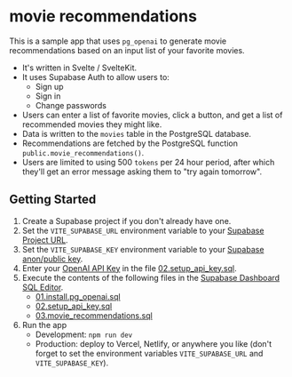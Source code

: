 # movie recommendations
This is a sample app that uses `pg_openai` to generate movie recommendations based on an input list of your favorite movies.

- It's written in Svelte / SvelteKit.
- It uses Supabase Auth to allow users to:
    - Sign up
    - Sign in
    - Change passwords
- Users can enter a list of favorite movies, click a button, and get a list of recommended movies they might like.
- Data is written to the `movies` table in the PostgreSQL database.
- Recommendations are fetched by the PostgreSQL function `public.movie_recommendations()`.
- Users are limited to using 500 `tokens` per 24 hour period, after which they'll get an error message asking them to "try again tomorrow".

## Getting Started

1. Create a Supabase project if you don't already have one. 
2. Set the `VITE_SUPABASE_URL` environment variable to your [Supabase Project URL](https://app.supabase.com/project/_/settings/api).
3. Set the `VITE_SUPABASE_KEY` environment variable to your [Supabase anon/public key](https://app.supabase.com/project/_/settings/api).
4. Enter your [OpenAI API Key](https://openai.com/api) in the file [02.setup_api_key.sql](./SQL/02.setup_api_key.sql).
5. Execute the contents of the following files in the [Supabase Dashboard SQL Editor](https://app.supabase.com/project/_/sql).
    - [01.install.pg_openai.sql](./SQL/01.install.pg_openai.sql)
    - [02.setup_api_key.sql](./SQL/02.setup_api_key.sql)
    - [03.movie_recommendations.sql](./SQL/03.movie_recommendations.sql)
6. Run the app
    - Development: `npm run dev`
    - Production: deploy to Vercel, Netlify, or anywhere you like (don't forget to set the environment variables `VITE_SUPABASE_URL` and `VITE_SUPABASE_KEY`).
